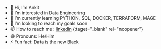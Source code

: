 - 👋 Hi, I’m Ankit
- 👀 I’m interested in Data Engineering
- 🌱 I’m currently learning PYTHON, SQL, DOCKER, TERRAFORM, MAGE 
- 💞️ I’m looking to reach my goals soon
- 📫 How to reach me : [linkedin](https://www.linkedin.com/in/fnuankit/) {:taget="_blank" rel="noopener"}
- 😄 Pronouns: He/Him
- ⚡ Fun fact: Data is the new Black

<!---
fnuankit164/fnuankit164 is a ✨ special ✨ repository because its `README.md` (this file) appears on your GitHub profile.
You can click the Preview link to take a look at your changes.
--->
